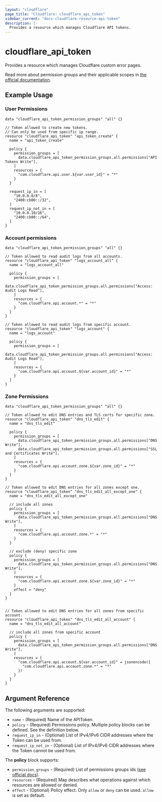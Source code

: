 ```yaml
---
layout: "cloudflare"
page_title: "Cloudflare: cloudflare_api_token"
sidebar_current: "docs-cloudflare-resource-api-token"
description: |-
  Provides a resource which manages Cloudflare API tokens.
---
```


# cloudflare_api_token

Provides a resource which manages Cloudflare custom error pages.

Read more about permission groups and their applicable scopes in
[the official documentation][1].

## Example Usage

### User Permissions

```hcl
data "cloudflare_api_token_permission_groups" "all" {}

// Token allowed to create new tokens.
// Can only be used from specific ip range.
resource "cloudflare_api_token" "api_token_create" {
  name = "api_token_create"

  policy {
    permission_groups = [
      data.cloudflare_api_token_permission_groups.all.permissions["API Tokens Write"],
    ]
    resources = {
      "com.cloudflare.api.user.${var.user_id}" = "*"
    }
  }

  request_ip_in = [
    "10.0.0.0/8",
    "2400:cb00::/32",
  ]
  request_ip_not_in = [
    "10.0.0.10/16",
    "2400:cb00::/64",
  ]
}
```

### Account permissions

```hcl
data "cloudflare_api_token_permission_groups" "all" {}

// Token allowed to read audit logs from all accounts.
resource "cloudflare_api_token" "logs_account_all" {
  name = "logs_account_all"

  policy {
    permission_groups = [
      data.cloudflare_api_token_permission_groups.all.permissions["Access: Audit Logs Read"],
    ]
    resources = {
      "com.cloudflare.api.account.*" = "*"
    }
  }
}

// Token allowed to read audit logs from specific account.
resource "cloudflare_api_token" "logs_account" {
  name = "logs_account"

  policy {
    permission_groups = [
      data.cloudflare_api_token_permission_groups.all.permissions["Access: Audit Logs Read"],
    ]
    resources = {
      "com.cloudflare.api.account.${var.account_id}" = "*"
    }
  }
}
```
### Zone Permissions

```hcl
data "cloudflare_api_token_permission_groups" "all" {}

// Token allowed to edit DNS entries and TLS certs for specific zone.
resource "cloudflare_api_token" "dns_tls_edit" {
  name = "dns_tls_edit"

  policy {
    permission_groups = [
      data.cloudflare_api_token_permission_groups.all.permissions["DNS Write"],
      data.cloudflare_api_token_permission_groups.all.permissions["SSL and Certificates Write"],
    ]
    resources = {
      "com.cloudflare.api.account.zone.${var.zone_id}" = "*"
    }
  }
}

// Token allowed to edit DNS entries for all zones except one.
resource "cloudflare_api_token" "dns_tls_edit_all_except_one" {
  name = "dns_tls_edit_all_except_one"

  // include all zones
  policy {
    permission_groups = [
      data.cloudflare_api_token_permission_groups.all.permissions["DNS Write"],
    ]
    resources = {
      "com.cloudflare.api.account.zone.*" = "*"
    }
  }

  // exclude (deny) specific zone
  policy {
    permission_groups = [
      data.cloudflare_api_token_permission_groups.all.permissions["DNS Write"],
    ]
    resources = {
      "com.cloudflare.api.account.zone.${var.zone_id}" = "*"
    }
    effect = "deny"
  }
}


// Token allowed to edit DNS entries for all zones from specific account.
resource "cloudflare_api_token" "dns_tls_edit_all_account" {
  name = "dns_tls_edit_all_account"

  // include all zones from specific account
  policy {
    permission_groups = [
      data.cloudflare_api_token_permission_groups.all.permissions["DNS Write"],
    ]
    resources = {
      "com.cloudflare.api.account.${var.account_id}" = jsonencode({
        "com.cloudflare.api.account.zone.*" = "*"
      })
    }
  }
}
```

## Argument Reference

The following arguments are supported:

* `name` - (Required) Name of the APIToken.
* `policy` - (Required) Permissions policy. Multiple policy blocks can be defined.
See the definition below.
* `request_ip_in` - (Optional) List of IPv4/IPv6 CIDR addresses where
the Token can be used from.
* `request_ip_not_in` - (Optional) List of IPv4/IPv6 CIDR addresses where
the Token cannot be used from.

The **policy** block supports:

* `permission_groups` - (Required) List of permissions groups
ids ([see official docs][1]).
* `resources` - (Required) Map describes what operations against which resources
are allowed or denied.
* `effect` - (Optional) Policy effect. Only `allow` or `deny` can be used.
`allow` is set as default.

[1]: https://developers.cloudflare.com/api/tokens/create/permissions
